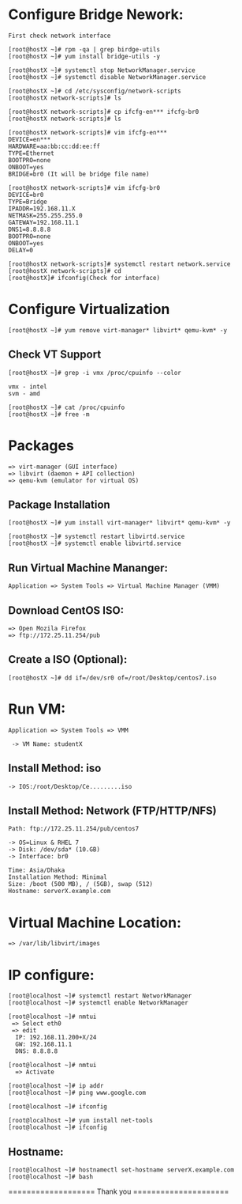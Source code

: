 Configure Bridge Nework:
============================
    First check network interface

    [root@hostX ~]# rpm -qa | grep birdge-utils
    [root@hostX ~]# yum install bridge-utils -y

    [root@hostX ~]# systemctl stop NetworkManager.service
    [root@hostX ~]# systemctl disable NetworkManager.service

    [root@hostX ~]# cd /etc/sysconfig/network-scripts
    [root@hostX network-scripts]# ls

    [root@hostX network-scripts]# cp ifcfg-en*** ifcfg-br0
    [root@hostX network-scripts]# ls

    [root@hostX network-scripts]# vim ifcfg-en***
    DEVICE=en***
    HARDWARE=aa:bb:cc:dd:ee:ff
    TYPE=Ethernet
    BOOTPRO=none
    ONBOOT=yes
    BRIDGE=br0 (It will be bridge file name)

    [root@hostX network-scripts]# vim ifcfg-br0
    DEVICE=br0
    TYPE=Bridge
    IPADDR=192.168.11.X 
    NETMASK=255.255.255.0
    GATEWAY=192.168.11.1
    DNS1=8.8.8.8
    BOOTPRO=none
    ONBOOT=yes
    DELAY=0

    [root@hostX network-scripts]# systemctl restart network.service
    [root@hostX network-scripts]# cd
    [root@hostX]# ifconfig(Check for interface) 

Configure Virtualization
========================
    [root@hostX ~]# yum remove virt-manager* libvirt* qemu-kvm* -y

Check VT Support
-----------------
    [root@hostX ~]# grep -i vmx /proc/cpuinfo --color

    vmx - intel
    svm - amd

    [root@hostX ~]# cat /proc/cpuinfo 
    [root@hostX ~]# free -m

Packages
========
    => virt-manager (GUI interface)
    => libvirt (daemon + API collection)
    => qemu-kvm (emulator for virtual OS)

Package Installation
--------------------
    [root@hostX ~]# yum install virt-manager* libvirt* qemu-kvm* -y

    [root@hostX ~]# systemctl restart libvirtd.service  
    [root@hostX ~]# systemctl enable libvirtd.service 

Run Virtual Machine Mananger:
-----------------------------
    Application => System Tools => Virtual Machine Manager (VMM)

Download CentOS ISO:
--------------------
    => Open Mozila Firefox
    => ftp://172.25.11.254/pub

Create a ISO (Optional):
------------------------ 
    [root@hostX ~]# dd if=/dev/sr0 of=/root/Desktop/centos7.iso 

Run VM:
=======
    Application => System Tools => VMM

     -> VM Name: studentX

 Install Method: iso
 --------------
    -> IOS:/root/Desktop/Ce.........iso 

 Install Method: Network (FTP/HTTP/NFS)
 -----------------------

    Path: ftp://172.25.11.254/pub/centos7

    -> OS=Linux & RHEL 7
    -> Disk: /dev/sda* (10.GB)
    -> Interface: br0

    Time: Asia/Dhaka
    Installation Method: Minimal
    Size: /boot (500 MB), / (5GB), swap (512)
    Hostname: serverX.example.com 

Virtual Machine Location:
=========================
    => /var/lib/libvirt/images
 
IP configure:
============
    [root@localhost ~]# systemctl restart NetworkManager
    [root@localhost ~]# systemctl enable NetworkManager

    [root@localhost ~]# nmtui
     => Select eth0
     => edit
      IP: 192.168.11.200+X/24
      GW: 192.168.11.1
      DNS: 8.8.8.8

    [root@localhost ~]# nmtui
      => Activate 

    [root@localhost ~]# ip addr
    [root@localhost ~]# ping www.google.com

    [root@localhost ~]# ifconfig 

    [root@localhost ~]# yum install net-tools
    [root@localhost ~]# ifconfig 

Hostname:
---------
    [root@localhost ~]# hostnamectl set-hostname serverX.example.com
    [root@localhost ~]# bash 

=================== Thank you =====================





















